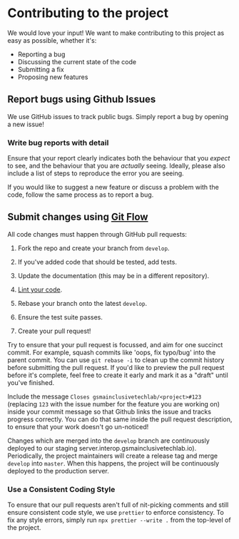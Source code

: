 # Contributing to the project

We would love your input! We want to make contributing to this project as easy
as possible, whether it's:

-   Reporting a bug
-   Discussing the current state of the code
-   Submitting a fix
-   Proposing new features

## Report bugs using Github Issues

We use GitHub issues to track public bugs. Simply report a bug by opening a new issue!

### Write bug reports with detail

Ensure that your report clearly indicates both the behaviour that you _expect_
to see, and the behaviour that you are _actually_ seeing. Ideally, please also
include a list of steps to reproduce the error you are seeing.

If you would like to suggest a new feature or discuss a problem with the code,
follow the same process as to report a bug.

## Submit changes using [Git Flow](https://nvie.com/posts/a-successful-git-branching-model/)

All code changes must happen through GitHub pull requests:

1. Fork the repo and create your branch from `develop`.

2. If you've added code that should be tested, add tests.

3. Update the documentation (this may be in a different repository).

4. [Lint your code](#use-a-consistent-coding-style).

5. Rebase your branch onto the latest `develop`.

6. Ensure the test suite passes.

7. Create your pull request!

Try to ensure that your pull request is focussed, and aim for one succinct
commit. For example, squash commits like 'oops, fix typo/bug' into the parent
commit. You can use `git rebase -i` to clean up the commit history before
submitting the pull request. If you'd like to preview the pull request before
it's complete, feel free to create it early and mark it as a "draft" until
you've finished.

Include the message `Closes gsmainclusivetechlab/<project>#123` (replacing
`123` with the issue number for the feature you are working on) inside your
commit message so that Github links the issue and tracks progress correctly.
You can do that same inside the pull request description, to ensure that your
work doesn't go un-noticed!

Changes which are merged into the `develop` branch are continuously deployed to
our staging server.interop.gsmainclusivetechlab.io).  Periodically, the project
maintainers will create a release tag and merge `develop` into `master`. When
this happens, the project will be continuously deployed to the production
server.

### Use a Consistent Coding Style

To ensure that our pull requests aren't full of nit-picking comments and still
ensure consistent code style, we use `prettier` to enforce consistency. To fix
any style errors, simply run `npx prettier --write .` from the top-level of the
project.

